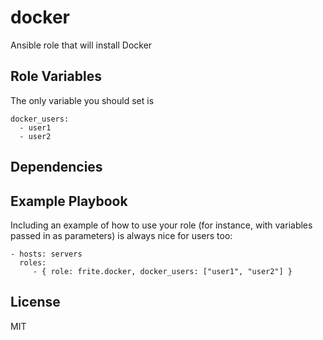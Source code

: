 docker
=========

Ansible role that will install Docker


Role Variables
--------------

The only variable you should set is
```
docker_users:
  - user1
  - user2
```

Dependencies
------------


Example Playbook
----------------

Including an example of how to use your role (for instance, with variables passed in as parameters) is always nice for users too:

    - hosts: servers
      roles:
         - { role: frite.docker, docker_users: ["user1", "user2"] }

License
-------

MIT
